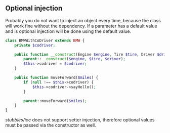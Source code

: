 Optional injection
------------------

Probably you do not want to inject an object every time, because the class will
work fine without the dependency. If a parameter has a default value and is
optional injection will be done using the default value.

```php
class BMWWithCoDriver extends BMW {
    private $codriver;

    public function __construct(Engine $engine, Tire $tire, Driver $driver, CoDriver $codriver = null) {
        parent::__construct($engine, $tire, $driver);
        $this->codriver = $codriver;
    }

    public function moveForward($miles) {
        if (null !== $this->codriver) {
            $this->codriver->sayHello();
        }

        parent::moveForward($miles);
    }
}
```

_stubbles/ioc_ does not support setter injection, therefore optional values must
be passed via the constructor as well.
